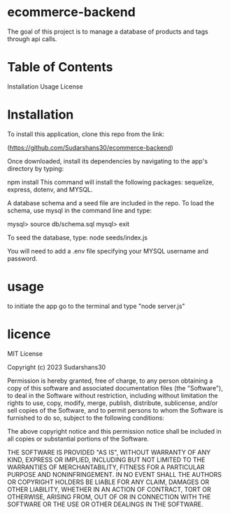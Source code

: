 # ecommerce-backend
The goal of this project is to manage a database of products and tags through api calls.

# Table of Contents
Installation
Usage
License


# Installation 
To install this application, clone this repo from the link:

(https://github.com/Sudarshans30/ecommerce-backend)


Once downloaded, install its dependencies by navigating to the app's directory by typing:

npm install
This command will install the following packages: sequelize, express, dotenv, and MYSQL.

A database schema and a seed file are included in the repo. To load the schema, use mysql in the command line and type:

mysql> source db/schema.sql
mysql> exit


To seed the database, type:
node seeds/index.js


You will need to add a .env file specifying your MYSQL username and password.


# usage
to initiate the app go to the terminal and type "node server.js"

# licence
MIT License

Copyright (c) 2023 Sudarshans30

Permission is hereby granted, free of charge, to any person obtaining a copy
of this software and associated documentation files (the "Software"), to deal
in the Software without restriction, including without limitation the rights
to use, copy, modify, merge, publish, distribute, sublicense, and/or sell
copies of the Software, and to permit persons to whom the Software is
furnished to do so, subject to the following conditions:

The above copyright notice and this permission notice shall be included in all
copies or substantial portions of the Software.

THE SOFTWARE IS PROVIDED "AS IS", WITHOUT WARRANTY OF ANY KIND, EXPRESS OR
IMPLIED, INCLUDING BUT NOT LIMITED TO THE WARRANTIES OF MERCHANTABILITY,
FITNESS FOR A PARTICULAR PURPOSE AND NONINFRINGEMENT. IN NO EVENT SHALL THE
AUTHORS OR COPYRIGHT HOLDERS BE LIABLE FOR ANY CLAIM, DAMAGES OR OTHER
LIABILITY, WHETHER IN AN ACTION OF CONTRACT, TORT OR OTHERWISE, ARISING FROM,
OUT OF OR IN CONNECTION WITH THE SOFTWARE OR THE USE OR OTHER DEALINGS IN THE
SOFTWARE.
